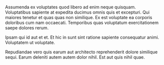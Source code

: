 Assumenda ex voluptates quod libero ad enim neque quisquam. Voluptatibus sapiente at expedita ducimus omnis quis et excepturi. Qui maiores tenetur et quas quas non similique. Ex est voluptate ea corporis doloribus cum nam occaecati. Temporibus quas voluptatum exercitationem saepe dolores rerum.
 Ipsam qui id aut et et. Et hic in sunt sint ratione sapiente consequatur animi. Voluptatem ut voluptate.
 Repudiandae vero quis earum aut architecto reprehenderit dolore similique sequi. Earum deleniti autem autem dolor nihil. Est aut quis nihil quae.